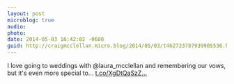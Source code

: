 ```yaml
---
layout: post
microblog: true
audio: 
photo: 
date: 2014-05-03 16:42:02 -0600
guid: http://craigmcclellan.micro.blog/2014/05/03/t462723787939905536.html
---
```

I love going to weddings with @laura_mcclellan and remembering our vows, but it's even more special to… [t.co/XgDtQaSzZ...](http://t.co/XgDtQaSzZ1)
